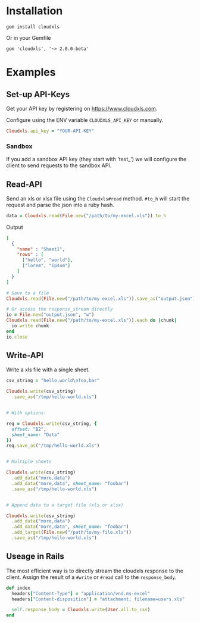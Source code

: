 # Installation

    gem install cloudxls

Or in your Gemfile

    gem 'cloudxls', '~> 2.0.0-beta'

# Examples

## Set-up API-Keys

Get your API key by registering on https://www.cloudxls.com.

Configure using the ENV variable `CLOUDXLS_API_KEY` or manually.

```ruby
Cloudxls.api_key = "YOUR-API-KEY"
```

### Sandbox

If you add a sandbox API key (they start with 'test_') we will configure the client to send requests
to the sandbox API.

## Read-API

Send an xls or xlsx file using the `Cloudxls#read` method. `#to_h` will start the request and parse the json into a ruby hash.

```ruby
data = Cloudxls.read(File.new("/path/to/my-excel.xls")).to_h
```

Output

```json
[
  {
    "name" : "Sheet1",
    "rows" : [
      ["hello", "world"],
      ["lorem", "ipsum"]
    ]
  }
]
```

```ruby
# Save to a file
Cloudxls.read(File.new("/path/to/my-excel.xls")).save_as("output.json")

# Or access the response_stream directly
io = File.new("output.json", "w")
Cloudxls.read(File.new("/path/to/my-excel.xls")).each do |chunk|
  io.write chunk
end
io.close
```

## Write-API

Write a xls file with a single sheet.

```ruby
csv_string = "hello,world\nfoo,bar"

Cloudxls.write(csv_string)
  .save_as("/tmp/hello-world.xls")


# With options:

req = Cloudxls.write(csv_string, {
  offset: "B2",
  sheet_name: "Data"
})
req.save_as("/tmp/hello-world.xls")


# Multiple sheets

Cloudxls.write(csv_string)
  .add_data("more,data")
  .add_data("more,data", sheet_name: "foobar")
  .save_as("/tmp/hello-world.xls")


# Append data to a target file (xls or xlsx)

Cloudxls.write(csv_string)
  .add_data("more,data")
  .add_data("more,data", sheet_name: "foobar")
  .add_target(File.new("/path/to/my-file.xls"))
  .save_as("/tmp/hello-world.xls")
```

## Useage in Rails

The most efficient way is to directly stream the cloudxls response to the client.
Assign the result of a `#write` or `#read` call to the `response_body`.

```ruby
def index
  headers["Content-Type"] = "application/vnd.ms-excel"
  headers["Content-disposition"] = "attachment; filename=users.xls"

  self.response_body = Cloudxls.write(User.all.to_csv)
end
```
